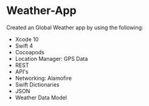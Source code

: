 # Weather-App


Created an Global Weather app by using the following:

* Xcode 10
* Swift 4
* Cocoapods
* Location Manager: GPS Data
* REST
* API's
* Networking: Alamofire
* Swift Dictionaries 
* JSON
* Weather Data Model
